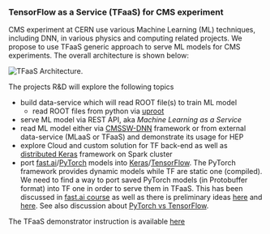 ### TensorFlow as a Service (TFaaS) for CMS experiment

CMS experiment at CERN use various Machine Learning (ML) techniques, including
DNN, in various physics and computing related projects. We propose to
use TFaaS generic approach to serve ML models for CMS experiments.
The overall architecture is shown below:

![TFaaS Architecture](https://github.com/vkuznet/TFaaS/blob/master/images/TFaaS_architecture.png).

The projects R&D will explore the following topics
- build data-service which will read ROOT file(s) to train ML model
  - read ROOT files from python via [uproot](https://github.com/scikit-hep/uproot)
- serve ML model via REST API, aka *Machine Learning as a Service*
- read ML model either via 
  [CMSSW-DNN](https://gitlab.cern.ch/mrieger/CMSSW-DNN) framework or
  from external data-service (MLaaS or TFaaS) and demonstrate its usage for HEP
- explore Cloud and custom solution for TF back-end as well as
  [distributed Keras](https://github.com/cerndb/dist-keras) framework on Spark
  cluster
- port [fast.ai](http://www.fast.ai/)/[PyTorch](http://pytorch.org/) models
into [Keras](http://keras.io)/[TensorFlow](http://tensorflow.org). The PyTorch
framework provides dynamic models while TF are static one (compiled).
We need to find a way to port saved PyTorch models (in Protobuffer format)
into TF one in order to serve them in TFaaS. This has been discussed in
[fast.ai course](https://www.youtube.com/watch?v=9C06ZPF8Uuc&feature=youtu.be&t=30m10s)
as well as there is preliminary ideas
[here](https://briansp2020.github.io/2017/11/05/fast_ai_ROCm/)
and [here](https://github.com/briansp2020/courses).
See also discussion about [PyTorch vs TensorFlow](https://www.kdnuggets.com/2017/08/pytorch-tensorflow.html).

The TFaaS demonstrator instruction is available
[here](https://github.com/vkuznet/TFaaS/blob/master/DEMO.md)

